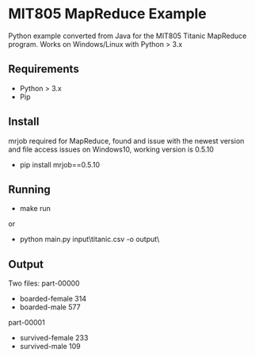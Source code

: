 # MIT805 MapReduce Example

Python example converted from Java for the MIT805 Titanic MapReduce program.
Works on Windows/Linux with Python > 3.x

## Requirements
* Python > 3.x
* Pip

## Install

mrjob required for MapReduce, found and issue with the newest version and file access issues on Windows10, working version is 0.5.10

* pip install mrjob==0.5.10

## Running

* make run

or

* python main.py input\titanic.csv -o output\

## Output

Two files:
part-00000
* boarded-female	314
* boarded-male	577

part-00001
* survived-female	233
* survived-male	109
